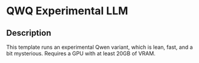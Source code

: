 # QWQ Experimental LLM

## Description
This template runs an experimental Qwen variant, which is lean, fast, and a bit mysterious. Requires a GPU with at least 20GB of VRAM.
